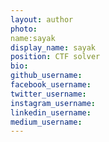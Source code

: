 ```yaml
---
layout: author
photo: 
name:sayak
display_name: sayak
position: CTF solver
bio: 
github_username: 
facebook_username: 
twitter_username: 
instagram_username: 
linkedin_username: 
medium_username: 
---
```



